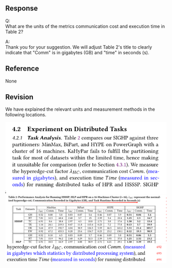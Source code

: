 ## Response
Q:  
What are the units of the metrics communication cost and execution time in Table 2?

A:  
Thank you for your suggestion. We will adjust Table 2's title to clearly indicate that "Comm" is in gigabytes (GB) and "time" in seconds (s).

## Reference 
None

## Revision

We have explained the relevant units and measurement methods in the following locations.

![](./pic/unit1.png)
![](./pic/unit2.png)
![](./pic/unit3.png)
